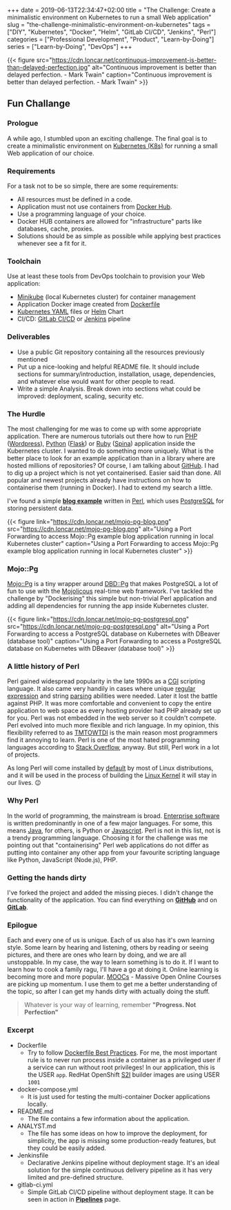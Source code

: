 +++
date = 2019-06-13T22:34:47+02:00
title = "The Challenge: Create a minimalistic environment on Kubernetes to run a small Web application"
slug = "the-challenge-minimalistic-environment-on-kubernetes"
tags = ["DIY", "Kubernetes", "Docker", "Helm", "GitLab CI/CD", "Jenkins", "Perl"]
categories = ["Professional Development", "Product", "Learn-by-Doing"]
series = ["Learn-by-Doing", "DevOps"]
+++

{{< figure src="https://cdn.loncar.net/continuous-improvement-is-better-than-delayed-perfection.jpg" alt="Continuous improvement is better than delayed perfection. - Mark Twain" caption="Continuous improvement is better than delayed perfection. - Mark Twain" >}}

## Fun Challange

### Prologue

A while ago, I stumbled upon an exciting challenge. The final goal is to create a minimalistic environment on [Kubernetes (K8s)](https://kubernetes.io/) for running a small Web application of our choice.

### Requirements

For a task not to be so simple, there are some requirements:

* All resources must be defined in a code.
* Application must not use containers from [Docker Hub](https://hub.docker.com/).
* Use  a programming language of your choice.
* Docker HUB containers are allowed for "infrastructure" parts like databases, cache, proxies.
* Solutions should be as simple as possible while applying best practices whenever see a fit for it.

### Toolchain

Use at least these tools from DevOps toolchain to provision your Web application:

* [Minikube](https://github.com/kubernetes/minikube) (local Kubernetes cluster) for container management
* Application Docker image created from [Dockerfile](https://docs.docker.com/engine/reference/builder/)
* [Kubernetes YAML](https://kubeyaml.com/) files or [Helm](https://helm.sh/) Chart
* CI/CD: [GitLab CI/CD](https://docs.gitlab.com/ee/ci/) or [Jenkins](https://jenkins.io/) pipeline

### Deliverables

* Use a public Git repository containing all the resources previously mentioned
* Put up a nice-looking and helpful README file. It should include sections for summary/introduction, installation, usage, dependencies, and whatever else would want for other people to read.
* Write a simple Analysis. Break down into sections what could be improved: deployment, scaling, security etc.

### The Hurdle

The most challenging for me was to come up with some appropriate application. There are numerous tutorials out there how to run [PHP](https://www.php.net/) ([Wordpress](https://wordpress.com/)), [Python](https://www.python.org/) ([Flask](http://flask.pocoo.org/)) or [Ruby](https://www.ruby-lang.org/en/) ([Spina](https://www.spinacms.com/))  application inside the Kubernetes cluster. I wanted to do something more uniquely. What is the better place to look for an example application than in a library where are hosted millions of repositories? Of course, I am talking about [GitHub](https://github.com/). I had to dig up a project which is not yet containerised.  Easier said than done. All popular and newest projects already have instructions on how to containerise them (running in Docker). I had to extend my search a little.

I've found a simple [**blog example**](https://github.com/mojolicious/mojo-pg/tree/master/examples/blog) written in [Perl](https://www.perl.org/), which uses [PostgreSQL](https://www.postgresql.org/) for storing persistent data.

{{< figure link="https://cdn.loncar.net/mojo-pg-blog.png" src="https://cdn.loncar.net/mojo-pg-blog.png" alt="Using a Port Forwarding to access Mojo::Pg example blog application running in local Kubernetes cluster" caption="Using a Port Forwarding to access Mojo::Pg example blog application running in local Kubernetes cluster" >}}

### Mojo::Pg

[Mojo::Pg](https://github.com/mojolicious/mojo-pg) is a tiny wrapper around [DBD::Pg](https://metacpan.org/pod/DBD::Pg) that makes PostgreSQL a lot of fun to use with the [Mojolicous](https://mojolicious.org/) real-time web framework. I've tackled the challenge by "Dockerising" this simple but non-trivial Perl application and adding all dependencies for running the app inside Kubernetes cluster.

{{< figure link="https://cdn.loncar.net/mojo-pg-postgresql.png" src="https://cdn.loncar.net/mojo-pg-postgresql.png" alt="Using a Port Forwarding to access a PostgreSQL database on Kubernetes with DBeaver (database tool)" caption="Using a Port Forwarding to access a PostgreSQL database on Kubernetes with DBeaver (database tool)" >}}

### A little history of Perl

Perl gained widespread popularity in the late 1990s as a [CGI](https://en.wikipedia.org/wiki/Common_Gateway_Interface) scripting language. It also came very handily in cases where unique [regular expression](https://en.wikipedia.org/wiki/Regular_expression) and string [parsing](https://en.wikipedia.org/wiki/Parsing) abilities were needed. Later it lost the battle against PHP. It was more comfortable and convenient to copy the entire application to web space as every hosting provider had PHP already set up for you. Perl was not embedded in the web server so it couldn't compete.
Perl evolved into much more flexible and rich language. In my opinion, this flexibility referred to as [TMTOWTDI](https://en.wikipedia.org/wiki/There%27s_more_than_one_way_to_do_it) is the main reason most programmers find it annoying to learn. Perl is one of the most hated programming languages according to [Stack Overflow](https://stackoverflow.com/), anyway.  But still, Perl work in a lot of projects.

As long Perl will come installed by [default](https://www.archlinux.org/groups/x86_64/base/) by most of Linux distributions, and it will be used in the process of building the [Linux Kernel](https://www.kernel.org/doc/html/v4.10/process/changes.html) it will stay in our lives. 😉

### Why Perl

In the world of programming, the mainstream is broad. [Enterprise software](https://en.wikipedia.org/wiki/Enterprise_software) is written predominantly in one of a few major languages. For some, this means [Java](https://www.java.com/en/), for others, is Python or [Javascript](https://developer.mozilla.org/en-US/docs/Web/JavaScript). Perl is not in this list, not is a trendy programming language. Choosing it for the challenge was me pointing out that "containerising" Perl web applications do not differ as putting into container any other app from your favourite scripting language like Python, JavaScript (Node.js), PHP.

### Getting the hands dirty

I've forked the project and added the missing pieces. I didn't change the functionality of the application. You can find everything on [**GitHub**](https://github.com/loncarales/mojo-pg/tree/master/examples/blog) and on [**GitLab**](https://gitlab.com/loncarales/mojo-blog).

### Epilogue

Each and every one of us is unique. Each of us also has it's own learning style. Some learn by hearing and listening, others by reading or seeing pictures, and there are ones who learn by doing, and we are all unstoppable. In my case, the way to learn something is to do it. If I want to learn how to cook a family ragu, I'll have a go at doing it. Online learning is becoming more and more popular. [MOOCs](https://en.wikipedia.org/wiki/Massive_open_online_course) - Massive Open Online Courses are picking up momentum. I use them to get me a better understanding of the topic, so after I can get my hands dirty with actually doing the stuff.

> Whatever is your way of learning, remember **"Progress. Not Perfection"**

### Excerpt

* Dockerfile
  * Try to follow [Dockerfile Best Practices](https://docs.docker.com/develop/develop-images/dockerfile_best-practices/). For me, the most important rule is to never run process inside a container as a privileged user if a service can run without root privileges! In our application, this is the USER  `app`. RedHat OpenShift [S2I](https://docs.openshift.com/container-platform/3.9/creating_images/s2i.html) builder images are using USER `1001`
* docker-compose.yml
  * It is just used for testing the multi-container Docker applications locally.
* README.md
  * The file contains a few information about the application.
* ANALYST.md
  * The file has some ideas on how to improve the deployment, for simplicity, the app is missing some production-ready features, but they could be easily added.
* Jenkinsfile
  * Declarative Jenkins pipeline without deployment stage. It's an ideal solution for the simple continuous delivery pipeline as it has very limited and pre-defined structure.
* gitlab-ci.yml
  * Simple GitLab CI/CD pipeline without deployment stage. It can be seen in action in [**Pipelines**](https://gitlab.com/loncarales/mojo-blog/pipelines) page.
